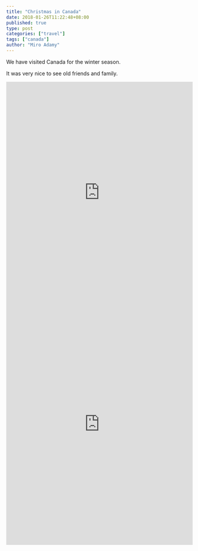 ```yaml
---
title: "Christmas in Canada"
date: 2018-01-26T11:22:48+08:00
published: true
type: post
categories: ["travel"]
tags: ["canada"]
author: "Miro Adamy"
---
```


We have visited Canada for the winter season.

It was very nice to see old friends and family.

<iframe src="https://www.facebook.com/plugins/post.php?href=https%3A%2F%2Fwww.facebook.com%2Fmiro.adamy%2Fposts%2F10213581839314317%3A0&width=500" width="500" height="594" style="border:none;overflow:hidden" scrolling="no" frameborder="0" allowTransparency="true" allow="encrypted-media"></iframe>

<iframe src="https://www.facebook.com/plugins/post.php?href=https%3A%2F%2Fwww.facebook.com%2Fmiro.adamy%2Fposts%2F10213556715566239&width=500" width="500" height="650" style="border:none;overflow:hidden" scrolling="no" frameborder="0" allowTransparency="true" allow="encrypted-media"></iframe>



